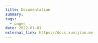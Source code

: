 ```yaml
---
title: Documentation
summary:
tags:
  - pages
date: 2022-01-01
external_link: https://docs.xumijian.me
---
```

